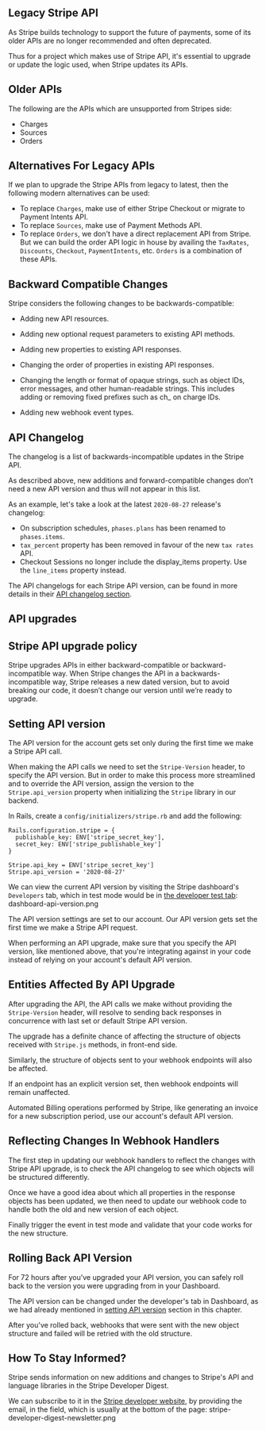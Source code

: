 ## Legacy Stripe API

As Stripe builds technology to support the future of payments, some of its older
APIs are no longer recommended and often deprecated.

Thus for a project which makes use of Stripe API, it's essential to upgrade or
update the logic used, when Stripe updates its APIs.

## Older APIs

The following are the APIs which are unsupported from Stripes side:

- Charges
- Sources
- Orders

## Alternatives For Legacy APIs

If we plan to upgrade the Stripe APIs from legacy to latest, then the following
modern alternatives can be used:

- To replace `Charges`, make use of either Stripe Checkout or migrate to Payment
  Intents API.
- To replace `Sources`, make use of Payment Methods API.
- To replace `Orders`, we don't have a direct replacement API from Stripe. But
  we can build the order API logic in house by availing the `TaxRates`,
  `Discounts`, `Checkout`, `PaymentIntents`, etc. `Orders` is a combination of
  these APIs.

## Backward Compatible Changes

Stripe considers the following changes to be backwards-compatible:

- Adding new API resources.

- Adding new optional request parameters to existing API methods.

- Adding new properties to existing API responses.

- Changing the order of properties in existing API responses.

- Changing the length or format of opaque strings, such as object IDs, error
  messages, and other human-readable strings. This includes adding or removing
  fixed prefixes such as ch\_ on charge IDs.

- Adding new webhook event types.

## API Changelog

The changelog is a list of backwards-incompatible updates in the Stripe API.

As described above, new additions and forward-compatible changes don’t need a
new API version and thus will not appear in this list.

As an example, let's take a look at the latest `2020-08-27` release's changelog:

- On subscription schedules, `phases.plans` has been renamed to `phases.items`.
- `tax_percent` property has been removed in favour of the new `tax rates` API.
- Checkout Sessions no longer include the display_items property. Use the
  `line_items` property instead.

The API changelogs for each Stripe API version, can be found in more details in
their [API changelog section](https://stripe.com/docs/upgrades#api-changelog).

## API upgrades

## Stripe API upgrade policy

Stripe upgrades APIs in either backward-compatible or backward-incompatible way.
When Stripe changes the API in a backwards-incompatible way, Stripe releases a
new dated version, but to avoid breaking our code, it doesn’t change our version
until we’re ready to upgrade.

## Setting API version

The API version for the account gets set only during the first time we make a
Stripe API call.

When making the API calls we need to set the `Stripe-Version` header, to specify
the API version. But in order to make this process more streamlined and to
override the API version, assign the version to the `Stripe.api_version`
property when initializing the `Stripe` library in our backend.

In Rails, create a `config/initializers/stripe.rb` and add the following:

```
Rails.configuration.stripe = {
  publishable_key: ENV['stripe_secret_key'],
  secret_key: ENV['stripe_publishable_key']
}

Stripe.api_key = ENV['stripe_secret_key']
Stripe.api_version = '2020-08-27'
```

We can view the current API version by visiting the Stripe dashboard's
`Developers` tab, which in test mode would be in
[the developer test tab](https://dashboard.stripe.com/test/developers):
<image>dashboard-api-version.png</image>

The API version settings are set to our account. Our API version gets set the
first time we make a Stripe API request.

When performing an API upgrade, make sure that you specify the API version, like
mentioned above, that you're integrating against in your code instead of relying
on your account's default API version.

## Entities Affected By API Upgrade

After upgrading the API, the API calls we make without providing the
`Stripe-Version` header, will resolve to sending back responses in concurrence
with last set or default Stripe API version.

The upgrade has a definite chance of affecting the structure of objects received
with `Stripe.js` methods, in front-end side.

Similarly, the structure of objects sent to your webhook endpoints will also be
affected.

If an endpoint has an explicit version set, then webhook endpoints will remain
unaffected.

Automated Billing operations performed by Stripe, like generating an invoice for
a new subscription period, use our account's default API version.

## Reflecting Changes In Webhook Handlers

The first step in updating our webhook handlers to reflect the changes with
Stripe API upgrade, is to check the API changelog to see which objects will be
structured differently.

Once we have a good idea about which all properties in the response objects has
been updated, we then need to update our webhook code to handle both the old and
new version of each object.

Finally trigger the event in test mode and validate that your code works for the
new structure.

## Rolling Back API Version

For 72 hours after you’ve upgraded your API version, you can safely roll back to
the version you were upgrading from in your Dashboard.

The API version can be changed under the developer's tab in Dashboard, as we had
already mentioned in [setting API version](#setting-api-version) section in this
chapter.

After you've rolled back, webhooks that were sent with the new object structure
and failed will be retried with the old structure.

## How To Stay Informed?

Stripe sends information on new additions and changes to Stripe's API and
language libraries in the Stripe Developer Digest.

We can subscribe to it in the [Stripe developer website](https://stripe.dev/),
by providing the email, in the field, which is usually at the bottom of the
page:
<image>stripe-developer-digest-newsletter.png</image>
